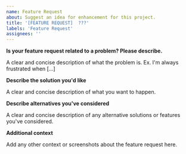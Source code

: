```yaml
---
name: Feature Request
about: Suggest an idea for enhancement for this project.
title: '[FEATURE REQUEST]  ???'
labels: 'Feature Request'
assignees: ''
---
```


<!-- Please read carefully!  Issues that do not follow the format WILL be closed without it being resolved!

- Please check both open and close issues to ensure that it is not previously reported!  Duplicate issues will be closed.

- Please ensure that the feature request title starts with '[FEATURE REQUEST] '.
- Please ensure that the feature request body contains the required section is filled in, keeping the headers intact.

By removing this entire section (from <!-- to ->) you acknowledge that you have searched all the existing open and closed issues/requests and that your feature was not previously requested.
 -->

**Is your feature request related to a problem? Please describe.** <!-- REQUIRED SECTION -->

A clear and concise description of what the problem is. Ex. I'm always frustrated when [...]

**Describe the solution you'd like** <!-- REQUIRED SECTION -->

A clear and concise description of what you want to happen.

**Describe alternatives you've considered** <!-- REQUIRED SECTION.  If no alternatives, just put none. -->

A clear and concise description of any alternative solutions or features you've considered.

**Additional context** <!-- This section is optional and can be removed -->

Add any other context or screenshots about the feature request here.
